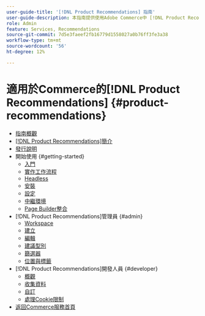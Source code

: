 ```yaml
---
user-guide-title: '[!DNL Product Recommendations] 指南'
user-guide-description: 本指南提供使用Adobe Commerce中 [!DNL Product Recommendations] 的詳細指示。
role: Admin
feature: Services, Recommendations
source-git-commit: 7d5e3faeef2fb16779d1558027a0b76ff3fe3a38
workflow-type: tm+mt
source-wordcount: '56'
ht-degree: 12%

---
```


# 適用於Commerce的[!DNL Product Recommendations] {#product-recommendations}

- [指南概觀](guide-overview.md)
- [ [!DNL Product Recommendations]簡介](overview.md)
- [發行說明](release-notes.md)
- 開始使用 {#getting-started}
   - [入門](onboarding.md)
   - [實作工作流程](implementation-workflow.md)
   - [Headless](headless.md)
   - [安裝](install-configure.md)
   - [設定](settings.md)
   - [中繼環境](staging-environment.md)
   - [Page Builder整合](page-builder.md)
- [!DNL Product Recommendations]管理員 {#admin}
   - [Workspace](workspace.md)
   - [建立](create.md)
   - [編輯](edit.md)
   - [建議型別](type.md)
   - [篩選器](filters.md)
   - [位置與標籤](placement.md)
- [!DNL Product Recommendations]開發人員 {#developer}
   - [概觀](development-overview.md)
   - [收集資料](events.md)
   - [自訂](customize.md)
   - [處理Cookie限制](setting-cookie.md)
- [返回Commerce服務首頁](https://experienceleague.adobe.com/docs/commerce/user-guides/home.html)
